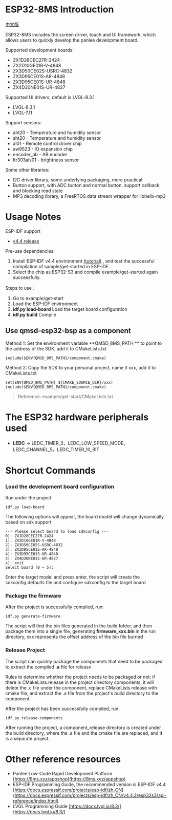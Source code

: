 

# ESP32-8MS Introduction

  [中文版](./README_CN.md)  

ESP32-8MS includes the screen driver, touch and UI framework, which allows users to quickly develop the panlee development board.

Supported development boards:

- ZX1D28CEC27R-2424
- ZX2D10GE01R-V-4848
- ZX3D50CE02S-USRC-4832
- ZX3D95CE01S-AR-4848
- ZX3D95CE01S-UR-4848
- ZX4D30NE01S-UR-4827


Supported UI drivers, default is LVGL-8.3.1

- LVGL-8.3.1
- LVGL-7.11


Support sensors:

- aht20 - Temperature and humidity sensor
- sht20 - Temperature and humidity sensor
- al01 - Remote control driver chip
- aw9523 - IO expansion chip
- encoder_ab - AB encoder
- ltr303als01 - brightness sensor


Some other libraries:

- I2C driver library, some underlying packaging, more practical
- Button support, with ADC button and normal button, support callback and blocking read state
- MP3 decoding library, a FreeRTOS data stream wrapper for libhelix-mp3


# Usage Notes

ESP-IDF support

-   [v4.4 release](https://github.com/espressif/esp-idf/tree/release/v4.4)     


Pre-use dependencies:

1. Install ESP-IDF v4.4 environment   [(tutorial)](https://docs.espressif.com/projects/esp-idf/zh_CN/release-v4.4/esp32s3/get-started/index.html)  , and test the successful compilation of sample/get-started in ESP-IDF.
1. Select the chip as ESP32-S3 and compile example/get-started again successfully.


Steps to use：

1. Go to example/get-start
1. Load the ESP-IDF environment
1. **idf.py load-board**     Load the target board configuration
1. **idf.py build**     Compile


## Use qmsd-esp32-bsp as a component

Method 1: Set the environment variable   **QMSD_8MS_PATH **  to point to the address of the SDK, add it to CMakeLists.txt

```
include($ENV{QMSD_8MS_PATH}/component.cmake)
```

Method 2: Copy the SDK to your personal project, name it xxx, add it to CMakeLists.txt

```
set(ENV{QMSD_8MS_PATH} ${CMAKE_SOURCE_DIR}/xxx)
include($ENV{QMSD_8MS_PATH}/component.cmake)
```

> Reference: example/get-start/CMakeLists.txt

# The ESP32 hardware peripherals used

- **LEDC**     -> LEDC_TIMER_3，LEDC_LOW_SPEED_MODE，LEDC_CHANNEL_5，LEDC_TIMER_10_BIT


# Shortcut Commands

### Load the development board configuration

Run under the project

```
idf.py load-board
```

The following options will appear, the board model will change dynamically based on sdk support

```
--- Please select board to load sdkconfig ---
0): ZX1D28CEC27R-2424
1): ZX2D10GE01R-V-4848
2): ZX3D50CE02S-USRC-4832
3): ZX3D95CE01S-AR-4848
4): ZX3D95CE01S-UR-4848
5): ZX4D30NE01S-UR-4827
x): exit
Select board [0 ~ 5]:
```

Enter the target model and press enter, the script will create the sdkconfig.defaults file and configure sdkconfig to the target board

### Package the firmware

After the project is successfully compiled, run:

```
idf.py generate-firmware
```

The script will find the bin files generated in the build folder, and then package them into a single file, generating     **firmware_xxx.bin**     in the run directory, xxx represents the offset address of the bin file burned

### Release Project

The script can quickly package the components that need to be packaged to extract the compiled     **.a**     file for release

Rules to determine whether the project needs to be packaged or not: if there is CMakeLists.release in the project directory components, it will delete the .c file under the component, replace CMakeLists.release with cmake file, and extract the .a file from the project's build directory to the component.

After the project has been successfully compiled, run:

```
idf.py release-components
```

After running the project, a component_release directory is created under the build directory, where the .a file and the cmake file are replaced, and it is a separate project.

# Other reference resources

- Panlee Low-Code Rapid Development Platform     [https://8ms.xyz/appshop](https://8ms.xyz/appshop)    
- ESP-IDF Programming Guide, the recommended version is ESP-IDF v4.4     [https://docs.espressif.com/projects/esp-idf/zh_CN](https://docs.espressif.com/projects/esp-idf/zh_CN/v4.4.3/esp32s3/api-reference/index.html)    
- LVGL Programming Guide     [https://docs.lvgl.io/8.3/](https://docs.lvgl.io/8.3/)        [ ](https://8ms.xyz/appshop)  


